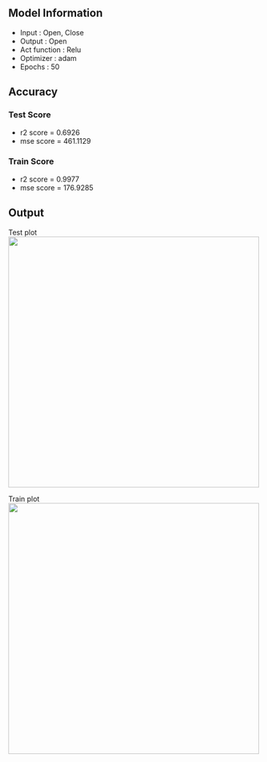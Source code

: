 ## Model Information

* Input : Open, Close
* Output : Open
* Act function : Relu
* Optimizer : adam
* Epochs : 50

## Accuracy

### Test Score
* r2 score = 0.6926
* mse score = 461.1129
### Train Score
* r2 score = 0.9977
* mse score = 176.9285

## Output
Test plot  
<img src="https://github.com/stock-price-project/stock_price_prediction/blob/master/model/relu_50_adam/output_test.png" width ="500px">

Train plot  
<img src="https://github.com/stock-price-project/stock_price_prediction/blob/master/model/relu_50_adam/output_train.png" width ="500px">
